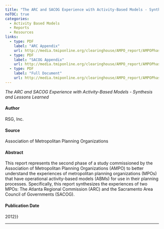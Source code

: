 ```yaml
---
title: "The ARC and SACOG Experience with Activity-Based Models - Synthesis and Lessons Learned"
noTOC: true
categories:
  - Activity Based Models
  - Reports
  - Resources
links:
  - type: PDF
    label: "ARC Appendix"
    url: http://media.tmiponline.org/clearinghouse/AMPO_report/AMPOPhase2ReportARC_Appendix.pdf
  - type: PDF
    label: "SACOG Appendix"
    url: http://media.tmiponline.org/clearinghouse/AMPO_report/AMPOPhase2ReportSACOG_Appendix.pdf
  - type: PDF
    label: "Full Document"
    url: http://media.tmiponline.org/clearinghouse/AMPO_report/AMPOPhase2MainReportFinal.pdf
---
```


*The ARC and SACOG Experience with Activity-Based Models - Synthesis and Lessons Learned*

#### Author

RSG, Inc.

#### Source

Association of Metropolitan Planning Organizations

#### Abstract

This report represents the second phase of a study commissioned by the Association of Metropolitan Planning Organizations (AMPO) to better understand the experiences of metropolitan planning organizations (MPOs) that have operational activity-based models (ABMs) for use in their planning processes. Specifically, this report synthesizes the experiences of two MPOs: The Atlanta Regional Commission (ARC) and the Sacramento Area Council of Governments (SACOG).

#### Publication Date

2012}}

------------------------------------------------------------------------



